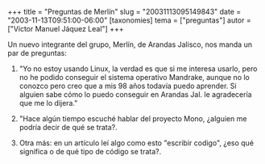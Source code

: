 +++
title = "Preguntas de Merlín"
slug = "20031113095149843"
date = "2003-11-13T09:51:00-06:00"
[taxonomies]
tema = ["preguntas"]
autor = ["Víctor Manuel Jáquez Leal"]
+++

Un nuevo integrante del grupo, Merlín, de Arandas Jalisco, nos manda un
par de preguntas:

<!-- more -->
1.  &quot;Yo no estoy usando Linux, la verdad es que si me interesa
    usarlo, pero no he podido conseguir el sistema operativo Mandrake,
    aunque no lo conozco pero creo que a mis 98 años todavía puedo
    aprender. Si alguien sabe cómo lo puedo conseguir en Arandas Jal. le
    agradecería que me lo dijera.&quot;

2.  &quot;Hace algún tiempo escuché hablar del proyecto Mono, ¿alguien
    me podría decir de qué se trata?.

3.  Otra más: en un artículo leí algo como esto &quot;escribir
    codigo&quot;, ¿eso qué significa o de qué tipo de código se trata?.
